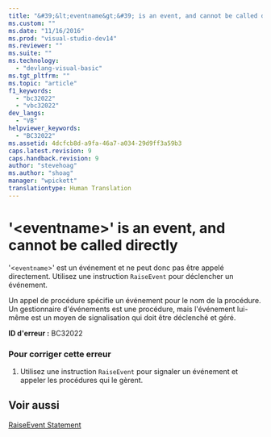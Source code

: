 ```yaml
---
title: "&#39;&lt;eventname&gt;&#39; is an event, and cannot be called directly | Microsoft Docs"
ms.custom: ""
ms.date: "11/16/2016"
ms.prod: "visual-studio-dev14"
ms.reviewer: ""
ms.suite: ""
ms.technology: 
  - "devlang-visual-basic"
ms.tgt_pltfrm: ""
ms.topic: "article"
f1_keywords: 
  - "bc32022"
  - "vbc32022"
dev_langs: 
  - "VB"
helpviewer_keywords: 
  - "BC32022"
ms.assetid: 4dcfcb8d-a9fa-46a7-a034-29d9ff3a59b3
caps.latest.revision: 9
caps.handback.revision: 9
author: "stevehoag"
ms.author: "shoag"
manager: "wpickett"
translationtype: Human Translation
---
```

# &#39;&lt;eventname&gt;&#39; is an event, and cannot be called directly
'\<`eventname`\>' est un événement et ne peut donc pas être appelé directement.  Utilisez une instruction `RaiseEvent` pour déclencher un événement.  
  
 Un appel de procédure spécifie un événement pour le nom de la procédure.  Un gestionnaire d'événements est une procédure, mais l'événement lui\-même est un moyen de signalisation qui doit être déclenché et géré.  
  
 **ID d'erreur :** BC32022  
  
### Pour corriger cette erreur  
  
1.  Utilisez une instruction `RaiseEvent` pour signaler un événement et appeler les procédures qui le gèrent.  
  
## Voir aussi  
 [RaiseEvent Statement](../../../visual-basic/language-reference/statements/raiseevent-statement.md)